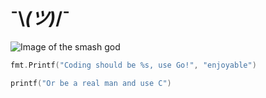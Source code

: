 # ¯\\_(ツ)_/¯

![Image of the smash god](https://images.wikia.com/smbzfanon/images/4/46/Waluigi.png)

``` Go
fmt.Printf("Coding should be %s, use Go!", "enjoyable")
```

```c
printf("Or be a real man and use C")
```
